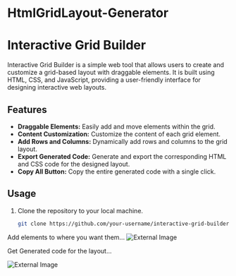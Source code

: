 # HtmlGridLayout-Generator
# Interactive Grid Builder

Interactive Grid Builder is a simple web tool that allows users to create and customize a grid-based layout with draggable elements. It is built using HTML, CSS, and JavaScript, providing a user-friendly interface for designing interactive web layouts.

## Features

- **Draggable Elements:** Easily add and move elements within the grid.
- **Content Customization:** Customize the content of each grid element.
- **Add Rows and Columns:** Dynamically add rows and columns to the grid layout.
- **Export Generated Code:** Generate and export the corresponding HTML and CSS code for the designed layout.
- **Copy All Button:** Copy the entire generated code with a single click.

## Usage

1. Clone the repository to your local machine.
   ```bash
   git clone https://github.com/your-username/interactive-grid-builder.git


Add elements to where you want them...
![External Image](https://example.com/path/to/your/image.jpg)


Get Generated code for the layout...

![External Image](https://example.com/path/to/your/image.jpg)

